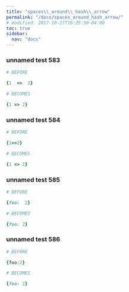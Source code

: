 ```yaml
---
title: "spaces\\_around\\_hash\\_arrow"
permalink: "/docs/spaces_around_hash_arrow/"
# modified: 2017-10-27T16:25:30-04:00
toc: true
sidebar:
  nav: "docs"
---
```

### unnamed test 583
```ruby
# BEFORE

{1  =>  2}

```
```ruby
# BECOMES

{1 => 2}

```
### unnamed test 584
```ruby
# BEFORE

{1=>2}

```
```ruby
# BECOMES

{1 => 2}

```
### unnamed test 585
```ruby
# BEFORE

{foo:  2}

```
```ruby
# BECOMES

{foo: 2}

```
### unnamed test 586
```ruby
# BEFORE

{foo:2}

```
```ruby
# BECOMES

{foo: 2}
```
